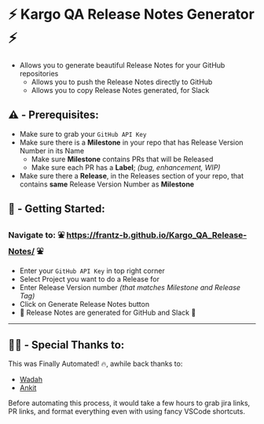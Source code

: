 # ⚡ Kargo QA Release Notes Generator ⚡

* Allows you to generate beautiful Release Notes for your GitHub repositories
  * Allows you to push the Release Notes directly to GitHub
  * Allows you to copy Release Notes generated, for Slack

## ⚠️ - Prerequisites:
* Make sure to grab your `GitHub API Key`
* Make sure there is a **Milestone** in your repo that has Release Version Number in its Name
  * Make sure **Milestone** contains PRs that will be Released
  * Make sure each PR has a **Label**; _(bug, enhancement, WIP)_
* Make sure there a **Release**, in the Releases section of your repo, that contains **same** Release Version Number as **Milestone**

## 🏹 - Getting Started:
### Navigate to: ⛲ https://frantz-b.github.io/Kargo_QA_Release-Notes/ ⛲
  * Enter your `GitHub API Key` in top right corner
  * Select Project you want to do a Release for
  * Enter Release Version number _(that matches Milestone and Release Tag)_
  * Click on Generate Release Notes button
  * :tada: Release Notes are generated for GitHub and Slack 🎉

----
## ✍🏾 - Special Thanks to: 
This was Finally Automated! :fire:, awhile back thanks to:
* [Wadah](github.com/dawah-wadah)
* [Ankit](github.com/akpankit)

Before automating this process, it would take a few hours to grab jira links, PR links, and format everything even with using fancy VSCode shortcuts.